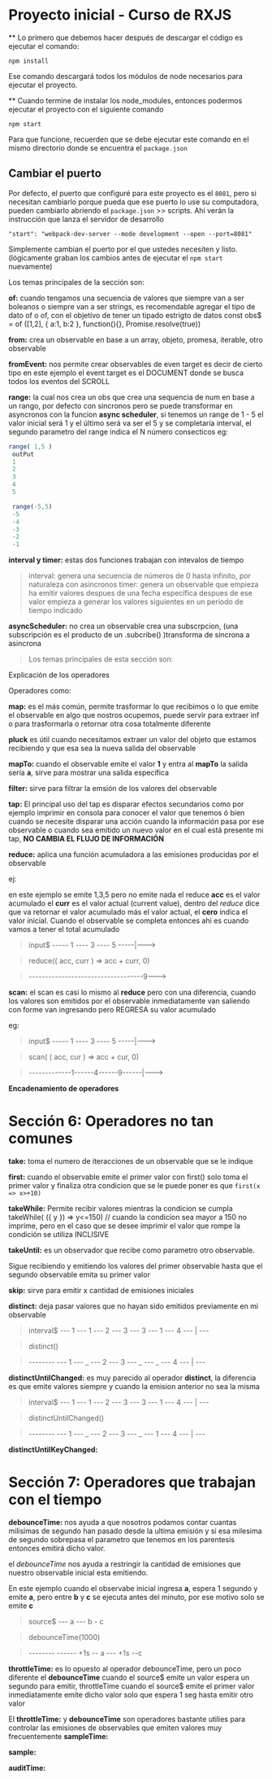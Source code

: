 # Proyecto inicial - Curso de RXJS

** Lo primero que debemos hacer después de descargar el código es ejecutar el comando:

```
npm install
```
Ese comando descargará todos los módulos de node necesarios para ejecutar el proyecto.


** Cuando termine de instalar los node_modules, entonces podermos ejecutar el proyecto con el siguiente comando

```
npm start
```
Para que funcione, recuerden que se debe ejecutar este comando en el mismo directorio donde se encuentra el ```package.json```

## Cambiar el puerto
Por defecto, el puerto que configuré para este proyecto es el ```8081```, pero si necesitan cambiarlo porque pueda que ese puerto lo use su computadora, pueden cambiarlo abriendo el ```package.json``` >> scripts. Ahí verán la instrucción que lanza el servidor de desarrollo

```
"start": "webpack-dev-server --mode development --open --port=8081"
```

Simplemente cambian el puerto por el que ustedes necesiten y listo. (lógicamente graban los cambios antes de ejecutar el ```npm start``` nuevamente)


Los temas principales de la sección son:

**of:** cuando tengamos una secuencia de valores que siempre van a ser boleanos o siempre van a ser strings,
 es recomendable agregar el tipo de dato of<string> o of<number>, con el objetivo de tener un tipado estrigto de datos
 const obs$ = of ([1,2], { a:1, b:2 }, function(){}, Promise.resolve(true))

 **from:** crea un observable en base a un array, objeto, promesa, iterable, otro observable

**fromEvent:** nos permite crear observables de even target es decir de cierto tipo
en este ejemplo el event target es el DOCUMENT donde se busca todos los eventos del SCROLL

**range:** la cual nos crea un obs que crea una sequencia de num en base a un rango, por defecto con sincronos pero se puede transformar en asyncronos con la funcion **async scheduler**, si tenemos un range de 1 - 5 el valor inicial será 1 y el último será va ser el 5 y se completaría
interval, el segundo parametro del range indica el N número consecticos 
eg: 
````js
range( 1,5 )
 outPut
 1
 2
 3
 4
 5

 range(-5,5)
 -5
 -4
 -3
 -2
 -1
````

 

**interval y timer:** estas dos funciones trabajan con intevalos de tiempo

>interval: genera una secuencia de números de 0 hasta infinito, por naturaleza con asincronos
>timer: genera un observable que empieza ha emitir valores despues de una fecha específica despues de ese valor empieza a generar los valores siguientes en un periodo de tiempo indicado 



 **asyncScheduler:** no crea un observable crea una subscrpcion, (una subscripción es el producto de un .subcribe()  )transforma de sincrona a asincrona



>Los temas principales de esta sección son:

Explicación de los operadores

Operadores como:

**map:** es el más común, permite trasformar lo que recibimos o lo que emite el observable en algo que
nostros ocupemos, puede servir para extraer inf o para trasformarla o retornar otra cosa totalmente diferente

**pluck** es útil cuando necesitamos extraer un valor del objeto que estamos recibiendo y que esa sea la nueva salida del observable

**mapTo:** 
cuando el observable emite el valor **1** y entra al **mapTo** la salida sería **a**, sirve para mostrar una salida específica 

**filter:** sirve para filtrar la emsión de los valores del observable

**tap:** El principal uso del tap es disparar efectos secundarios como por ejemplo imprimir en consola para conocer el valor que tenemos ó bien cuando se necesite disparar una acción cuando la información pasa por ese observable o cuando sea emitido un nuevo valor en el cual está presente mi tap, **NO CAMBIA EL FLUJO DE INFORMACIÓN**

**reduce:** aplica una función acumuladora a las emisiones producidas por el observable 

ej:

en este ejemplo se emite 1,3,5 pero no emite nada el reduce **acc** es el valor acumulado el **curr** es el valor actual (current value), dentro del *reduce* dice que va retornar el valor acumulado más el valor actual, el **cero** indica el valor inicial.
Cuando el observable se completa entonces ahi es cuando vamos a tener el total acumulado    

> input$ ----- 1 ---- 3 ---- 5 -----|--->

> reduce(( acc, curr ) => acc + curr, 0)

> -----------------------------------9--->

**scan:** el scan es casi lo mismo al **reduce** pero con una diferencia, cuando los valores son emitidos por el observable inmediatamente van saliendo con forme van ingresando pero REGRESA su valor acumulado

eg: 

> input$ ----- 1 ---- 3 ---- 5 -----|--->

> scan( ( acc, cur ) => acc + cur, 0)

> -------------1------4------9------|--->

**Encadenamiento de operadores**

# Sección 6: Operadores no tan comunes

**take:** toma el numero de iteracciones de un observable que se le indique

**first:** cuando el observable emite el primer valor con first() solo toma el primer valor y finaliza 
otra condicion que se le puede poner es que ```` first(x => x>+10) ````

**takeWhile:** Permite recibir valores mientras la condicion se cumpla
    takeWhile( ({ y }) => y<=150) // cuando la condicion sea mayor a 150 no imprime, pero en el caso que se desee imprimir el valor que rompe la condición se utiliza INCLISIVE

**takeUntil:** es un observador que recibe como parametro otro observable.

Sigue recibiendo y emitiendo los valores del primer observable hasta que el segundo observable emita su primer valor

**skip:** sirve para emitir x cantidad de emisiones iniciales

**distinct:** deja pasar valores que no hayan sido emitidos previamente en mi observable

> interval$ --- 1 --- 1 --- 2 --- 3 --- 3 --- 1 --- 4 --- | ---

> distinct()

> -------- --- 1 --- _ --- 2 --- 3 --- _ --- _ --- 4 --- | ---

**distinctUntilChanged:** es muy parecido al operador **distinct**, la diferencia es que emite valores siempre y cuando la emision anterior no sea la misma


> interval$ --- 1 --- 1 --- 2 --- 3 --- 3 --- 1 --- 4 --- | ---

> distinctUntilChanged()

> -------- --- 1 --- _ --- 2 --- 3 --- _ --- 1 --- 4 --- | ---

**distinctUntilKeyChanged:** 


# Sección 7: Operadores que trabajan con el tiempo

**debounceTime:** nos ayuda a que nosotros podamos contar cuantas milisimas de segundo han pasado desde la ultima emisión y si esa milesima de segundo sobrepasa el parametro que tenemos en los parentesis entonces emitirá dicho valor.

el *debounceTime* nos ayuda a restringir la cantidad de emisiones que nuestro observable inicial esta emitiendo.

En este ejemplo cuando el observabe inicial ingresa **a**, espera 1 segundo y emite **a**, pero entre **b** y **c** se ejecuta antes del minuto, por ese motivo solo se emite **c** 

> source$ --- a --- b - c

> debounceTime(1000)

> -------- ------ +1s -- a --- +1s --c



**throttleTime:** es lo opuesto al operador debounceTime, pero un poco diferente
el **debounceTime** cuando el source$ emite un valor espera un segundo para emitir, throttleTime cuando el source$ emite el primer valor inmediatamente emite dicho valor solo que espera 1 seg hasta emitir otro valor

El **throttleTime:** y **debounceTime**  son operadores bastante utilies para controlar las emisiones de observables que emiten valores muy frecuentemente 
**sampleTime:**

**sample:**

**auditTime:**
